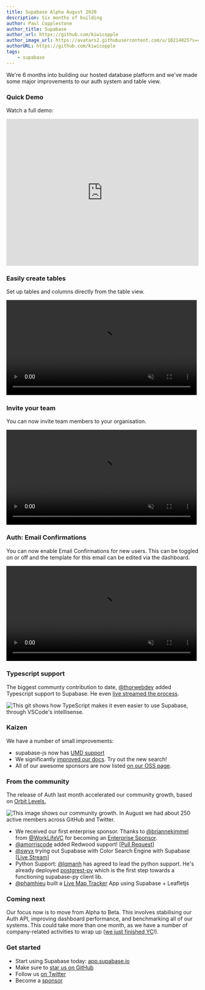 ```yaml
---
title: Supabase Alpha August 2020
description: Six months of building
author: Paul Copplestone
author_title: Supabase
author_url: https://github.com/kiwicopple
author_image_url: https://avatars2.githubusercontent.com/u/10214025?s=400&u=c6775be2ae667e2acae3ccd347fed62bb3f5b3e7&v=4
authorURL: https://github.com/kiwicopple
tags: 
    - supabase
---
```


We're 6 months into building our hosted database platform and we've made some major improvements to our auth system and table view.

<!--truncate-->

### Quick Demo

Watch a full demo:

<iframe style="max-width:100%;" width="640" height="385" src="https://www.loom.com/embed/a43084629c7e47828e3a292b60719393" frameborder="0" allowFullScreen></iframe>


### Easily create tables 

Set up tables and columns directly from the table view.

<video width="99%" autoplay="autoplay" loop muted playsInline controls="true">
<source src="/videos/new-tables.mp4" type="video/mp4" loop muted playsInline />
</video>

### Invite your team

You can now invite team members to your organisation.

<video width="99%" autoplay="autoplay" loop muted playsInline controls="true">
<source src="/videos/invite-team.mp4" type="video/mp4" loop muted playsInline />
</video>


### Auth: Email Confirmations

You can now enable Email Confirmations for new users. This can be toggled on or off and the template for this email can be edited via the dashboard. 

<video width="99%" autoplay="autoplay" loop muted playsInline controls="true">
<source src="/videos/confirm-email.mp4" type="video/mp4" loop muted playsInline />
</video>

### Typescript support

The biggest communty contribution to date, [@thorwebdev](https://twitter.com/thorwebdev) added Typescript support to Supabase. He even [live streamed the process](https://twitter.com/thorwebdev/status/1292722189788016641).


![This git shows how TypeScript makes it even easier to use Supabase, through VSCode's intellisense.](/img/typescript-support.gif)

### **Kaizen**

We have a number of small improvements:

- supabase-js now has [UMD support](https://github.com/supabase/supabase/pull/156)
- We significantly [improved our docs](https://supabase.io/docs). Try out the new search!
- All of our awesome sponsors are now listed [on our OSS page](https://supabase.io/oss).

### From the community

The release of Auth last month accelerated our community growth, based on [Orbit Levels.](https://github.com/orbit-love/orbit-model)


![This image shows our community growth. In August we had about 250 active members across GitHub and Twitter.](/img/community-august.png)

- We received our first enterprise sponsor. Thanks to [@briannekimmel](https://twitter.com/briannekimmel) from [@WorkLifeVC](https://twitter.com/WorkLifeVC) for becoming an [Enterprise Sponsor](https://github.com/sponsors/supabase).
- [@amorriscode](https://github.com/amorriscode) added Redwood support! [[Pull Request](https://github.com/redwoodjs/redwood/pull/1033)]
- [@swyx](https://twitter.com/swyx) trying out Supabase with Color Search Engine with Supabase [[Live Stream](https://twitter.com/swyx/status/1300538001508896768)]
- Python Support: [@lqmanh](https://github.com/lqmanh) has agreed to lead the python support. He's already deployed [postgrest-py](https://github.com/supabase/postgrest-py) which is the first step towards a functioning supabase-py client lib.
- [@phamhieu](https://github.com/phamhieu) built a [Live Map Tracker](https://github.com/phamhieu/supabase-realtime-map-v2) App using Supabase + Leafletjs


### Coming next

Our focus now is to move from Alpha to Beta. This involves stabilising our Auth API, improving dashboard performance, and benchmarking all of our systems. This could take more than one month, as we have a number of company-related activities to wrap up ([we just finished YC](https://techcrunch.com/2020/08/25/here-are-the-94-companies-from-y-combinators-summer-2020-demo-day-2/)!).


### Get started

- Start using Supabase today: [app.supabase.io](https://app.supabase.io)
- Make sure to [star us on GitHub](https://github.com/supabase/supabase)
- Follow us [on Twitter](https://twitter.com/supabase_io)
- Become a [sponsor](https://github.com/sponsors/supabase)